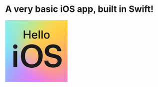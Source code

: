 # A very basic iOS app, built in Swift!
<img src="https://github.com/SuperGamer474/Hello-iOS/blob/main/Sources/helloios/Assets.xcassets/AppIcon.appiconset/Icon-1024.png?raw=true" width="200" />
